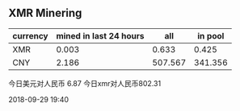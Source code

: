 ## XMR Minering

|currency|mined in last 24 hours|all|in pool|
|---|---|---|---|
|XMR|0.003|0.633|0.425|
|CNY|2.186|507.567|341.356|

今日美元对人民币 6.87	今日xmr对人民币802.31


2018-09-29 19:40